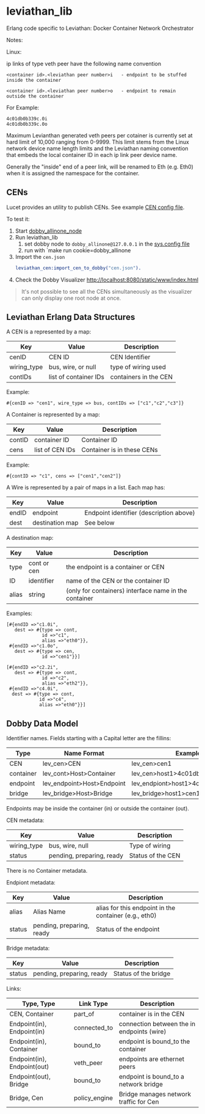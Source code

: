 # leviathan_lib
Erlang code specific to Leviathan: Docker Container Network Orchestrator

Notes:


Linux:

ip links of type veth peer have the following name convention

```
<container id>.<leviathan peer number>i   - endpoint to be stuffed
inside the container

<container id>.<leviathan peer number>o   - endpoint to remain
outside the container
```

For Example:
```
4c01db0b339c.0i
4c01db0b339c.0o
```
Maximum Levianthan generated veth peers per cotainer is currently set
at hard limit of 10,000 ranging from 0-9999.  This limit stems from
the Linux network device name length limits and the Leviathan naming
convention that embeds the local container ID in each ip link peer
device name.

Generally the "inside" end of a peer link, will be renamed to
Eth<leviathan peer number> (e.g. Eth0) when it is assigned the
namespace for the container.

## CENs

Lucet provides an utility to publish CENs. See example [CEN config file](cen.json).

To test it:

1. Start [dobby_allinone_node](https://github.com/ivanos/dobby_allinone_node)
2. Run leviathan_lib
   1. set dobby node to `dobby_allinone@127.0.0.1` in the [sys.config file](sys.config)
   2. run with `make run cookie=dobby_allinone
3. Import the `cen.json`
   ```erlang
   leviathan_cen:import_cen_to_dobby("cen.json").
   ```
4. Check the Dobby Visualizer
[http://localhost:8080/static/www/index.html](http://localhost:8080/static/www/index.html)

> It's not possible to see all the CENs simultaneously as the visualizer
> can only display one root node at once.

## Leviathan Erlang Data Structures

A CEN is a represented by a map:

Key | Value | Description
--- | ----- | -----------
cenID | CEN ID | CEN Identifier
wiring_type | bus, wire, or null | type of wiring used
contIDs | list of container IDs | containers in the CEN

Example:
```
#{cenID => "cen1", wire_type => bus, contIDs => ["c1","c2","c3"]}
```

A Container is represented by a map:

Key | Value | Description
--- | ----- | -----------
contID | container ID | Container ID
cens | list of CEN IDs | Container is in these CENs

Example:
```
#{contID => "c1", cens => ["cen1","cen2"]}
```

A Wire is represented by a pair of maps in a list. Each map has:

Key | Value | Description
--- | ----- | -----------
endID | endpoint | Endpoint identifier (description above)
dest | destination map | See below

A destination map:

Key | Value | Description
--- | ----- | -----------
type | cont or cen | the endpoint is a container or CEN
ID | identifier | name of the CEN or the container ID
alias | string | (only for containers) interface name in the container

Examples:
```
[#{endID =>"c1.0i",
   dest => #{type => cont,
             id =>"c1",
             alias =>"eth0"}},
 #{endID =>"c1.0o",
   dest => #{type => cen,
             id =>"cen1"}}]
```
```
[#{endID =>"c2.2i",
   dest => #{type => cont,
             id =>"c2",
             alias =>"eth2"}},
 #{endID =>"c4.0i",
  dest => #{type => cont,
            id =>"c4",
            alias =>"eth0"}}]
```

## Dobby Data Model

Identifier names.  Fields starting with a Capital letter are the fillins:

Type | Name Format | Example
---- | ----------- | -------
CEN | lev_cen>CEN | lev_cen>cen1
container | lev_cont>Host>Container | lev_cen>host1>4c01db0b339c
endpoint | lev_endpoint>Host>Endpoint | lev_endpiont>host1>4c01db0b339c.0i
bridge | lev_bridge>Host>Bridge | lev_bridge>host1>cen1

Endpoints may be inside the container (in) or outside the container (out).

CEN metadata:

Key | Value | Description
--- | ----- | -----------
wiring_type | bus, wire, null | Type of wiring
status | pending, preparing, ready | Status of the CEN

There is no Container metadata.

Endpiont metadata:

Key | Value | Description
--- | ----- | -----------
alias | Alias Name | alias for this endpoint in the container (e.g., eth0)
status | pending, preparing, ready | Status of the endpoint

Bridge metadata:

Key | Value | Description
--- | ----- | -----------
status | pending, preparing, ready | Status of the bridge

Links:

Type, Type | Link Type | Description
---------- | --------- | -----------
CEN, Container | part_of | container is in the CEN
Endpoint(in), Endpoint(in) | connected_to | connection between the in endpoints (wire)
Endpoint(in), Container | bound_to | endpoint is bound_to the container
Endpoint(in), Endpoint(out) | veth_peer | endpoints are ethernet peers
Endpoint(out), Bridge | bound_to | endpoint is bound_to a network bridge
Bridge, Cen | policy_engine | Bridge manages network traffic for Cen
